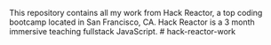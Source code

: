 This repository contains all my work from Hack Reactor, a top coding bootcamp located in San Francisco, CA. Hack Reactor is a 3 month immersive teaching fullstack JavaScript.  # hack-reactor-work
